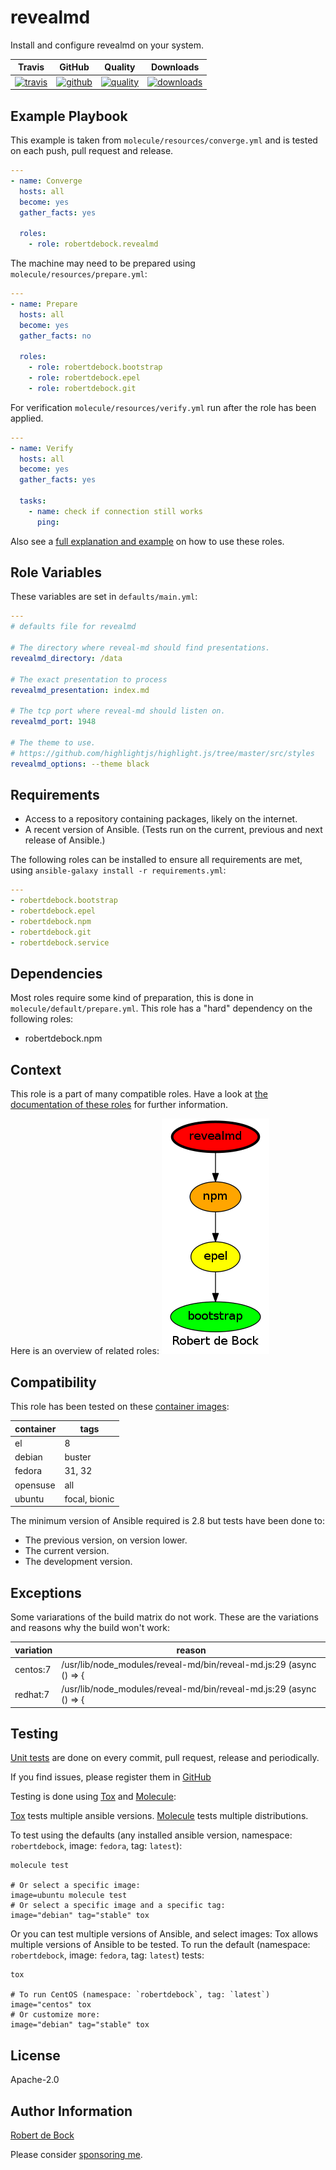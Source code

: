 # revealmd

Install and configure revealmd on your system.

|Travis|GitHub|Quality|Downloads|
|------|------|-------|---------|
|[![travis](https://travis-ci.com/robertdebock/ansible-role-revealmd.svg?branch=master)](https://travis-ci.com/robertdebock/ansible-role-revealmd)|[![github](https://github.com/robertdebock/ansible-role-revealmd/workflows/Ansible%20Molecule/badge.svg)](https://github.com/robertdebock/ansible-role-revealmd/actions)|[![quality](https://img.shields.io/ansible/quality/21646)](https://galaxy.ansible.com/robertdebock/revealmd)|[![downloads](https://img.shields.io/ansible/role/d/21646)](https://galaxy.ansible.com/robertdebock/revealmd)|

## Example Playbook

This example is taken from `molecule/resources/converge.yml` and is tested on each push, pull request and release.
```yaml
---
- name: Converge
  hosts: all
  become: yes
  gather_facts: yes

  roles:
    - role: robertdebock.revealmd
```

The machine may need to be prepared using `molecule/resources/prepare.yml`:
```yaml
---
- name: Prepare
  hosts: all
  become: yes
  gather_facts: no

  roles:
    - role: robertdebock.bootstrap
    - role: robertdebock.epel
    - role: robertdebock.git
```

For verification `molecule/resources/verify.yml` run after the role has been applied.
```yaml
---
- name: Verify
  hosts: all
  become: yes
  gather_facts: yes

  tasks:
    - name: check if connection still works
      ping:
```

Also see a [full explanation and example](https://robertdebock.nl/how-to-use-these-roles.html) on how to use these roles.

## Role Variables

These variables are set in `defaults/main.yml`:
```yaml
---
# defaults file for revealmd

# The directory where reveal-md should find presentations.
revealmd_directory: /data

# The exact presentation to process
revealmd_presentation: index.md

# The tcp port where reveal-md should listen on.
revealmd_port: 1948

# The theme to use.
# https://github.com/highlightjs/highlight.js/tree/master/src/styles
revealmd_options: --theme black
```

## Requirements

- Access to a repository containing packages, likely on the internet.
- A recent version of Ansible. (Tests run on the current, previous and next release of Ansible.)

The following roles can be installed to ensure all requirements are met, using `ansible-galaxy install -r requirements.yml`:

```yaml
---
- robertdebock.bootstrap
- robertdebock.epel
- robertdebock.npm
- robertdebock.git
- robertdebock.service

```

## Dependencies

Most roles require some kind of preparation, this is done in `molecule/default/prepare.yml`. This role has a "hard" dependency on the following roles:

- robertdebock.npm
## Context

This role is a part of many compatible roles. Have a look at [the documentation of these roles](https://robertdebock.nl/) for further information.

Here is an overview of related roles:
![dependencies](https://raw.githubusercontent.com/robertdebock/drawings/artifacts/revealmd.png "Dependency")

## Compatibility

This role has been tested on these [container images](https://hub.docker.com/u/robertdebock):

|container|tags|
|---------|----|
|el|8|
|debian|buster|
|fedora|31, 32|
|opensuse|all|
|ubuntu|focal, bionic|

The minimum version of Ansible required is 2.8 but tests have been done to:

- The previous version, on version lower.
- The current version.
- The development version.

## Exceptions

Some variarations of the build matrix do not work. These are the variations and reasons why the build won't work:

| variation                 | reason                 |
|---------------------------|------------------------|
| centos:7 | /usr/lib/node_modules/reveal-md/bin/reveal-md.js:29 (async () => { |
| redhat:7 | /usr/lib/node_modules/reveal-md/bin/reveal-md.js:29 (async () => { |


## Testing

[Unit tests](https://travis-ci.com/robertdebock/ansible-role-revealmd) are done on every commit, pull request, release and periodically.

If you find issues, please register them in [GitHub](https://github.com/robertdebock/ansible-role-revealmd/issues)

Testing is done using [Tox](https://tox.readthedocs.io/en/latest/) and [Molecule](https://github.com/ansible/molecule):

[Tox](https://tox.readthedocs.io/en/latest/) tests multiple ansible versions.
[Molecule](https://github.com/ansible/molecule) tests multiple distributions.

To test using the defaults (any installed ansible version, namespace: `robertdebock`, image: `fedora`, tag: `latest`):

```
molecule test

# Or select a specific image:
image=ubuntu molecule test
# Or select a specific image and a specific tag:
image="debian" tag="stable" tox
```

Or you can test multiple versions of Ansible, and select images:
Tox allows multiple versions of Ansible to be tested. To run the default (namespace: `robertdebock`, image: `fedora`, tag: `latest`) tests:

```
tox

# To run CentOS (namespace: `robertdebock`, tag: `latest`)
image="centos" tox
# Or customize more:
image="debian" tag="stable" tox
```

## License

Apache-2.0


## Author Information

[Robert de Bock](https://robertdebock.nl/)

Please consider [sponsoring me](https://github.com/sponsors/robertdebock).
